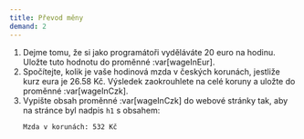 ```yaml
---
title: Převod měny
demand: 2
---
```


1. Dejme tomu, že si jako programátoři vyděláváte 20 euro na hodinu. Uložte tuto hodnotu do proměnné :var[wageInEur].
1. Spočítejte, kolik je vaše hodinová mzda v českých korunách, jestliže kurz eura je 26.58 Kč. Výsledek zaokrouhlete na celé koruny a uložte do proměnné :var[wageInCzk].
1. Vypište obsah proměnné :var[wageInCzk] do webové stránky tak, aby na stránce byl nadpis `h1` s obsahem:
   ```
   Mzda v korunách: 532 Kč
   ```
